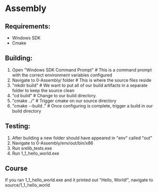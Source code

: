 Assembly
========

Requirements:
-------------
- Windows SDK
- Cmake

Building:
---------
1. Open "Windows SDK Command Prompt"		# This is a command prompt with the correct environment variables configured
2. Navigate to 0-Assembly/ folder			# This is where the source files reside
3. "mkdir build"							# We want to put all of our build artifacts in a separate folder to keep the source clean
4. "cd build"								# Change to our build directory.
5. "cmake ../"								# Trigger cmake on our source directory
6. "cmake --build ."						# Once configuring is complete, trigger a build in our build directory

Testing:
--------
1. After building a new folder should have appeared in "env" called "out"
2. Navigate to 0-Assembly/env/out/bin/x86
3. Run srelib_tests.exe
4. Run 1_1_hello_world.exe

Course
------
If you ran 1_1_hello_world.exe and it printed out "Hello, World!", navigate to source/1_1_hello_world
